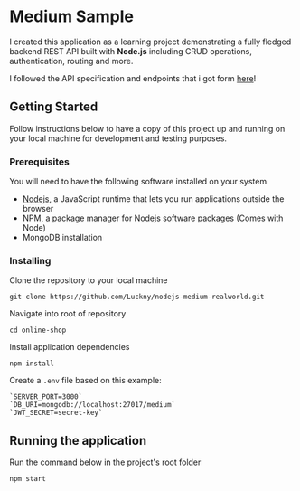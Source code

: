 # Medium Sample

I created this application as a learning project demonstrating a fully fledged backend REST API built with **Node.js** including CRUD operations, authentication, routing and more.

I followed the API specification and endpoints that i got form [here](https://realworld-docs.netlify.app/docs/intro)!

## Getting Started

Follow instructions below to have a copy of this project up and running on your local machine for development and testing purposes.

### Prerequisites

You will need to have the following software installed on your system

- [Nodejs](https://nodejs.org/en/download/), a JavaScript runtime that lets you run applications outside the browser
- NPM, a package manager for Nodejs software packages (Comes with Node)
- MongoDB installation

### Installing

Clone the repository to your local machine

```
git clone https://github.com/Luckny/nodejs-medium-realworld.git
```

Navigate into root of repository

```
cd online-shop
```

Install application dependencies

```
npm install
```

Create a `.env` file based on this example:

```
`SERVER_PORT=3000`
`DB_URI=mongodb://localhost:27017/medium`
`JWT_SECRET=secret-key`
```

## Running the application

Run the command below in the project's root folder

```
npm start
```
